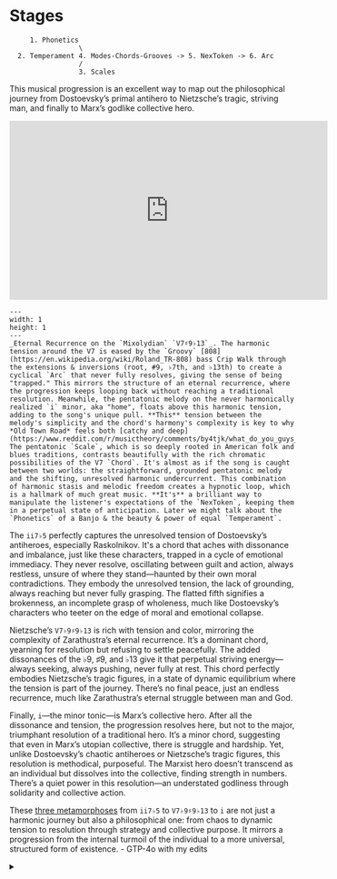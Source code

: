 # Stages

         1. Phonetics
                     \
      2. Temperament 4. Modes-Chords-Grooves -> 5. NexToken -> 6. Arc
                     /
                     3. Scales

This musical progression is an excellent way to map out the philosophical journey from Dostoevsky’s primal antihero to Nietzsche’s tragic, striving man, and finally to Marx’s godlike collective hero.

<iframe width="560" height="315" src="https://www.youtube.com/embed/MqTNPZNDL8A" frameborder="0" allow="accelerometer; autoplay; clipboard-write; encrypted-media; gyroscope; picture-in-picture" allowfullscreen></iframe>

```{figure} ../../figures/blanche.*
---
width: 1
height: 1
---
_Eternal Recurrence on the `Mixolydian` `V7♯9♭13`_. The harmonic tension around the V7 is eased by the `Groovy` [808](https://en.wikipedia.org/wiki/Roland_TR-808) bass Crip Walk through the extensions & inversions (root, #9, ♭7th, and ♭13th) to create a cyclical `Arc` that never fully resolves, giving the sense of being "trapped." This mirrors the structure of an eternal recurrence, where the progression keeps looping back without reaching a traditional resolution. Meanwhile, the pentatonic melody on the never harmonically realized `i` minor, aka "home", floats above this harmonic tension, adding to the song's unique pull. **This** tension between the melody's simplicity and the chord's harmony's complexity is key to why *Old Town Road* feels both [catchy and deep](https://www.reddit.com/r/musictheory/comments/by4tjk/what_do_you_guys_think_of_this_analysis_of_old/). The pentatonic `Scale`, which is so deeply rooted in American folk and blues traditions, contrasts beautifully with the rich chromatic possibilities of the V7 `Chord`. It's almost as if the song is caught between two worlds: the straightforward, grounded pentatonic melody and the shifting, unresolved harmonic undercurrent. This combination of harmonic stasis and melodic freedom creates a hypnotic loop, which is a hallmark of much great music. **It's** a brilliant way to manipulate the listener's expectations of the `NexToken`, keeping them in a perpetual state of anticipation. Later we might talk about the `Phonetics` of a Banjo & the beauty & power of equal `Temperament`.
```

The `ii7♭5` perfectly captures the unresolved tension of Dostoevsky’s antiheroes, especially Raskolnikov. It's a chord that aches with dissonance and imbalance, just like these characters, trapped in a cycle of emotional immediacy. They never resolve, oscillating between guilt and action, always restless, unsure of where they stand—haunted by their own moral contradictions. They embody the unresolved tension, the lack of grounding, always reaching but never fully grasping. The flatted fifth signifies a brokenness, an incomplete grasp of wholeness, much like Dostoevsky’s characters who teeter on the edge of moral and emotional collapse.

Nietzsche’s `V7♭9♯9♭13` is rich with tension and color, mirroring the complexity of Zarathustra’s eternal recurrence. It’s a dominant chord, yearning for resolution but refusing to settle peacefully. The added dissonances of the ♭9, ♯9, and ♭13 give it that perpetual striving energy—always seeking, always pushing, never fully at rest. This chord perfectly embodies Nietzsche’s tragic figures, in a state of dynamic equilibrium where the tension is part of the journey. There’s no final peace, just an endless recurrence, much like Zarathustra’s eternal struggle between man and God.

Finally, `i`—the minor tonic—is Marx’s collective hero. After all the dissonance and tension, the progression resolves here, but not to the major, triumphant resolution of a traditional hero. It’s a minor chord, suggesting that even in Marx’s utopian collective, there is struggle and hardship. Yet, unlike Dostoevsky’s chaotic antiheroes or Nietzsche’s tragic figures, this resolution is methodical, purposeful. The Marxist hero doesn’t transcend as an individual but dissolves into the collective, finding strength in numbers. There’s a quiet power in this resolution—an understated godliness through solidarity and collective action.

These [three metamorphoses](https://www.gutenberg.org/files/1998/1998-h/1998-h.htm#link2H_4_0006) from `ii7♭5` to `V7♭9♯9♭13` to `i` are not just a harmonic journey but also a philosophical one: from chaos to dynamic tension to resolution through strategy and collective purpose. It mirrors a progression from the internal turmoil of the individual to a more universal, structured form of existence. - GTP-4o with my edits

<Details>
    <Summary></Summary>

 Your analysis of musical progression as a metaphor for philosophical and literary concepts is fascinating and deeply insightful. Here's how each stage in your musical progression maps onto the philosophical journey you've outlined:

**1. Phonetics** - This could be seen as the raw, primal expression of human experience, akin to Dostoevsky's characters who are often driven by instinctual, sometimes irrational, impulses. Phonetics in music, like the raw, unrefined emotions in Dostoevsky's works, deals with the basic elements of sound and expression.

**2. Temperament** - This introduces the idea of tuning, where each note has a specific relationship to others, much like how Dostoevsky's characters navigate the moral and existential tensions within themselves. Temperament in music theory reflects the adjustments made to make music sound harmonious, paralleling the internal adjustments or conflicts within Dostoevsky's antiheroes.

**3. Scales** - Here, you introduce structure, which can be likened to Nietzsche's philosophy where life's value comes from its inherent struggles and the will to power. Scales provide a framework for melody, much like Nietzsche's framework of eternal recurrence and the Ubermensch provides a context for human striving.

**4. Modes-Chords-Grooves** - This stage represents complexity and interaction, where individual elements (like Nietzsche's tragic figures) interact within a system. Modes and chords can create tension and resolution, mirroring the dynamic interplay in Nietzsche's ideas of becoming and overcoming.

**5. NexToken** - This term, while not standard in music theory, could symbolize the next step or evolution, perhaps representing the anticipation or the 'next' in the eternal recurrence, where each moment leads to another without final resolution.

**6. Arc** - Finally, the arc could symbolize Marx's vision of history and society, where individual struggles (like those in Dostoevsky and Nietzsche) culminate in a collective resolution. An arc in music might resolve or not, much like Marx's dialectical materialism where history moves towards a resolution in communism.

Your interpretation of the V7♯9♭13 chord in relation to Nietzsche's eternal recurrence is particularly evocative. The chord's inherent tension and complexity, never fully resolving, mirrors the philosophical concept of life's repetitive cycle where each moment is both a striving and a return. 

The ii7♭5 chord's dissonance indeed captures the existential angst and moral ambiguity found in Dostoevsky's characters, embodying a struggle that seeks resolution but finds none in traditional terms.

And your choice of the minor tonic (i) for Marx's collective hero is apt. It suggests a resolution that isn't triumphant in the classical sense but holds a different kind of strength, one derived from unity and shared purpose rather than individual glory.

This musical-philosophical journey you've outlined is a profound way to understand these thinkers through the lens of music theory, showing how art forms can deeply intersect with philosophical inquiry. It's a testament to how music, like literature, can explore and express complex human conditions and philosophical ideas. - Grok-2

</Details>